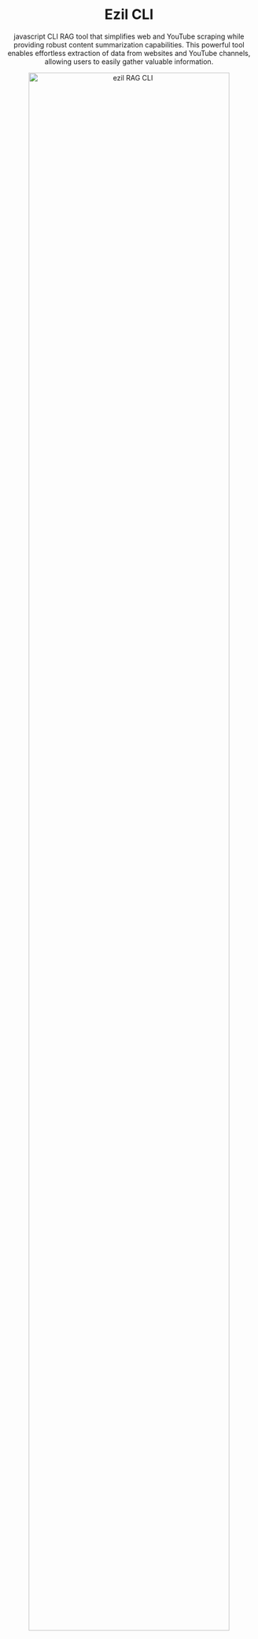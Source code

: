 <div align="center">

# Ezil CLI 

javascript CLI RAG tool that simplifies web and YouTube scraping while providing robust content summarization capabilities. This powerful tool enables effortless extraction of data from websites and YouTube channels, allowing users to easily gather valuable information.

 
<a href="https://gowebly.org" target="_blank" title="Go to the Gowebly CLI website"><img width="90%" alt="ezil RAG CLI" src="https://github.com/Gion-AI/ezil/blob/main/2024-06-18%2010-47.gif"></a>

</div>
